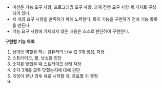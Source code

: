 * 미션은 기능 요구 사항, 프로그래밍 요구 사항, 과제 진행 요구 사항 세 가지로 구성되어 있다.
* 세 개의 요구 사항을 만족하기 위해 노력한다. 특히 기능을 구현하기 전에 기능 목록을 만든다.
* 기능 요구 사항에 기재되지 않은 내용은 스스로 판단하여 구현한다.

**구현할 기능 목록**

1. 상대방 역할을 하는 컴퓨터의 난수 값 3개 생성, 저장 
2. 스트라이크, 볼, 낫싱을 판단
2. 숫자를 맞췄을 때 스트라이크 상태 저장
3. 숫자 3개를 모두 맞췄는지에 대해 판단
3. 게임이 끝난 경우 새로 시작할 지, 종료할 지 결정
4. 